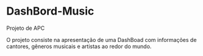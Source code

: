 # DashBord-Music
Projeto de APC

O projeto consiste na apresentação de uma DashBoad com informações 
de cantores, gêneros musicais e artistas ao redor do mundo.
